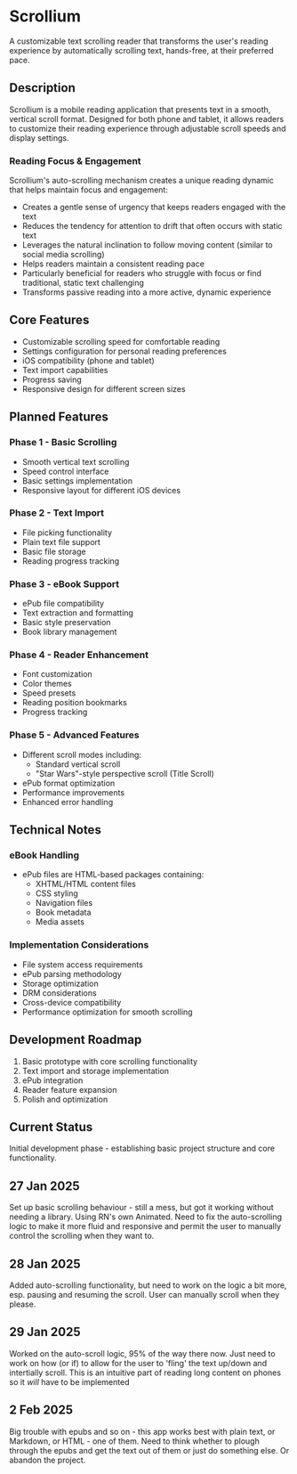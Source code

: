 # Scrollium

A customizable text scrolling reader that transforms the user's reading experience by automatically scrolling text, hands-free, at their preferred pace.

## Description

Scrollium is a mobile reading application that presents text in a smooth, vertical scroll format. Designed for both phone and tablet, it allows readers to customize their reading experience through adjustable scroll speeds and display settings.

### Reading Focus & Engagement

Scrollium's auto-scrolling mechanism creates a unique reading dynamic that helps maintain focus and engagement:

- Creates a gentle sense of urgency that keeps readers engaged with the text
- Reduces the tendency for attention to drift that often occurs with static text
- Leverages the natural inclination to follow moving content (similar to social media scrolling)
- Helps readers maintain a consistent reading pace
- Particularly beneficial for readers who struggle with focus or find traditional, static text challenging
- Transforms passive reading into a more active, dynamic experience

## Core Features

- Customizable scrolling speed for comfortable reading
- Settings configuration for personal reading preferences
- iOS compatibility (phone and tablet)
- Text import capabilities
- Progress saving
- Responsive design for different screen sizes

## Planned Features

### Phase 1 - Basic Scrolling

- Smooth vertical text scrolling
- Speed control interface
- Basic settings implementation
- Responsive layout for different iOS devices

### Phase 2 - Text Import

- File picking functionality
- Plain text file support
- Basic file storage
- Reading progress tracking

### Phase 3 - eBook Support

- ePub file compatibility
- Text extraction and formatting
- Basic style preservation
- Book library management

### Phase 4 - Reader Enhancement

- Font customization
- Color themes
- Speed presets
- Reading position bookmarks
- Progress tracking

### Phase 5 - Advanced Features

- Different scroll modes including:
  - Standard vertical scroll
  - "Star Wars"-style perspective scroll (Title Scroll)
- ePub format optimization
- Performance improvements
- Enhanced error handling

## Technical Notes

### eBook Handling

- ePub files are HTML-based packages containing:
  - XHTML/HTML content files
  - CSS styling
  - Navigation files
  - Book metadata
  - Media assets

### Implementation Considerations

- File system access requirements
- ePub parsing methodology
- Storage optimization
- DRM considerations
- Cross-device compatibility
- Performance optimization for smooth scrolling

## Development Roadmap

1. Basic prototype with core scrolling functionality
2. Text import and storage implementation
3. ePub integration
4. Reader feature expansion
5. Polish and optimization

## Current Status

Initial development phase - establishing basic project structure and core functionality.

## 27 Jan 2025

Set up basic scrolling behaviour - still a mess, but got it working without needing a library.
Using RN's own Animated.
Need to fix the auto-scrolling logic to make it more fluid and responsive and permit the user to manually control the scrolling when they want to.

## 28 Jan 2025

Added auto-scrolling functionality, but need to work on the logic a bit more, esp. pausing and resuming the scroll.
User can manually scroll when they please.

## 29 Jan 2025

Worked on the auto-scroll logic, 95% of the way there now. Just need to work on how (or if) to allow for the user to 'fling' the text up/down and intertially scroll. This is an intuitive part of reading long content on phones so it *will* have to be implemented

## 2 Feb 2025

Big trouble with epubs and so on - this app works best with plain text, or Markdown, or HTML - one of them. Need to think whether to plough through the epubs and get the text out of them or just do something else. Or abandon the project.